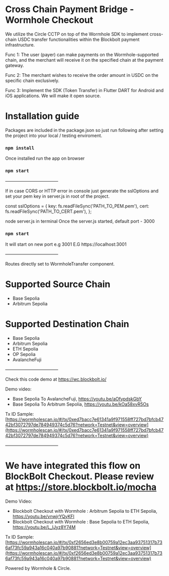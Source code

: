 # Cross Chain Payment Bridge - Wormhole Checkout

We utilize the Circle CCTP on top of the Wormhole SDK to implement cross-chain USDC transfer functionalities within the Blockbolt payment infrastructure.

Func 1: The user (payer) can make payments on the Wormhole-supported chain, and the merchant will receive it on the specified chain at the payment gateway.

Func 2: The merchant wishes to receive the order amount in USDC on the specific chain exclusively.

Func 3: Implement the SDK (Token Transfer) in Flutter DART for Android and iOS applications. We will make it open source.

# Installation guide

Packages are included in the package.json so just run following after setting the project into your local / testing enviroment.
### `npm install`

Once installed run the app on browser 
### `npm start`

————————————

If in case CORS or HTTP error in console just generate the sslOptions and set your pem key in server.js in root of the project.

const sslOptions = {
  key: fs.readFileSync('PATH_TO_PEM.pem'),
  cert: fs.readFileSync('PATH_TO_CERT.pem'),
};

node server.js in terminal
Once the server.js started, default port - 3000 

### `npm start`

It will start on new port e.g 3001 E.G https://localhost:3001

————————————

Routes directly set to WormholeTransfer component.

# Supported Source Chain
- Base Sepolia
- Arbitrum Sepolia

# Supported Destination Chain
- Base Sepolia
- Arbitrum Sepolia
- ETH Sepolia
- OP Sepolia
- AvalancheFuji

————————————

Check this code demo at 
https://wc.blockbolt.io/

Demo video:

- Base Sepolia To AvalancheFuji, https://youtu.be/aOfypdskGbY
- Base Sepolia To Arbitrum Sepolia, https://youtu.be/kOa58xvR5Os

Tx ID Sample:
[https://wormholescan.io/#/tx/0xed7bacc7e61341a9f971558ff727bd7bfcb4742bf3072797de784949374c5d76?network=Testnet&view=overview](https://wormholescan.io/#/tx/0xed7bacc7e61341a9f971558ff727bd7bfcb4742bf3072797de784949374c5d76?network=Testnet&view=overview)

————————————

# We have integrated this flow on BlockBolt Checkout. Please review at https://store.blockbolt.io/mocha

Demo Video:
- Blockbolt Checkout with Wormhole : Arbitrum Sepolia to ETH Sepolia, https://youtu.be/vnwjrYQyKFI
- Blockbolt Checkout with Wormhole : Base Sepolia to ETH Sepolia, https://youtu.be/L_IJyz8Y74M

Tx ID Sample:
[https://wormholescan.io/#/tx/0xf2656ed3e8b00759a12ec3aa93751317b736af73fc59a943a16c040a97b90881?network=Testnet&view=overview](https://wormholescan.io/#/tx/0xf2656ed3e8b00759a12ec3aa93751317b736af73fc59a943a16c040a97b90881?network=Testnet&view=overview)

Powered by Wormhole & Circle.
